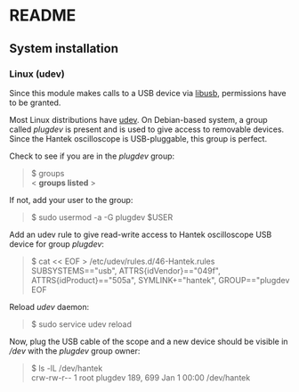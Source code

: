 README
======

System installation
-------------------

### Linux (udev)

Since this module makes calls to a USB device via [libusb](https://en.wikipedia.org/wiki/Libusb), permissions have to be granted.

Most Linux distributions have [udev](https://en.wikipedia.org/wiki/Udev).
On Debian-based system, a group called *plugdev* is present and is used to give access to removable devices. Since the Hantek
 oscilloscope is USB-pluggable, this group is perfect.
 
Check to see if you are in the *plugdev* group:
> $ groups  
< **groups listed** > 

If not, add your user to the group:
> $ sudo usermod -a -G plugdev $USER

Add an udev rule to give read-write access to Hantek oscilloscope USB device for group *plugdev*:
> $ cat << EOF > /etc/udev/rules.d/46-Hantek.rules  
SUBSYSTEMS=="usb", ATTRS{idVendor}=="049f", ATTRS{idProduct}=="505a", SYMLINK+="hantek", GROUP=="plugdev   
EOF

Reload *udev* daemon:
> $ sudo service udev reload

Now, plug the USB cable of the scope and a new device should be visible in */dev* with the *plugdev* group owner:
> $ ls -lL /dev/hantek  
crw-rw-r-- 1 root plugdev 189, 699 Jan 1 00:00 /dev/hantek


